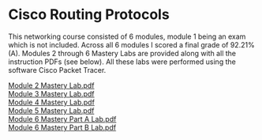 # Cisco Routing Protocols
This networking course consisted of 6 modules, module 1 being an exam which is not included. Across all 6 modules I scored a final grade of 92.21% (A). Modules 2 through 6 Mastery Labs are provided along with all the instruction PDFs (see below). All these labs were performed using the software Cisco Packet Tracer. <br>

[Module 2 Mastery Lab.pdf](https://github.com/kaledunlap/Firewall-and-Network-Security/files/13926196/Module.2.Mastery.Lab.pdf) <br>
[Module 3 Mastery Lab.pdf](https://github.com/kaledunlap/Firewall-and-Network-Security/files/13926197/Module.3.Mastery.Lab.pdf) <br>
[Module 4 Mastery Lab.pdf](https://github.com/kaledunlap/Firewall-and-Network-Security/files/13926199/Module.4.Mastery.Lab.pdf) <br>
[Module 5 Mastery Lab.pdf](https://github.com/kaledunlap/Firewall-and-Network-Security/files/13926200/Module.5.Mastery.Lab.pdf) <br>
[Module 6 Mastery Part A Lab.pdf](https://github.com/kaledunlap/Firewall-and-Network-Security/files/13926201/Module.6.Mastery.Part.A.Lab.pdf) <br>
[Module 6 Mastery Part B Lab.pdf](https://github.com/kaledunlap/Firewall-and-Network-Security/files/13926202/Module.6.Mastery.Part.B.Lab.pdf) <br>


